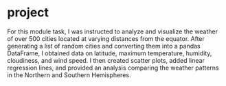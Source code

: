 # project
For this module task, I was instructed to analyze and visualize the weather of over 500 cities located at varying distances from the equator. After generating a list of random cities and converting them into a pandas DataFrame, I obtained data on latitude, maximum temperature, humidity, cloudiness, and wind speed. I then created scatter plots, added linear regression lines, and provided an analysis comparing the weather patterns in the Northern and Southern Hemispheres.
